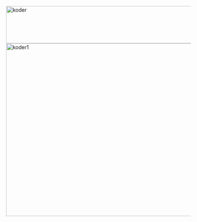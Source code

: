 <img width="811" height="102" alt="koder" src="https://github.com/user-attachments/assets/d1be0d80-e4b7-46e4-8ee8-3d0ca7fd92fb" />

<img width="722" height="472" alt="koder1" src="https://github.com/user-attachments/assets/a922a241-90b7-4204-a4b6-8c47ad4e3871" />
